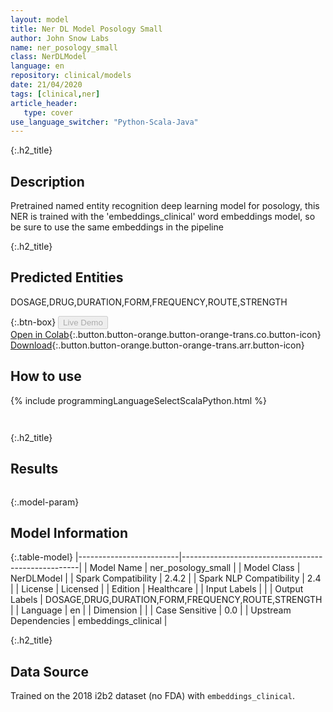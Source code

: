 ```yaml
---
layout: model
title: Ner DL Model Posology Small
author: John Snow Labs
name: ner_posology_small
class: NerDLModel
language: en
repository: clinical/models
date: 21/04/2020
tags: [clinical,ner]
article_header:
   type: cover
use_language_switcher: "Python-Scala-Java"
---
```


{:.h2_title}
## Description 
Pretrained named entity recognition deep learning model for posology, this NER is trained with the 'embeddings_clinical' word embeddings model, so be sure to use the same embeddings in the pipeline

 {:.h2_title}
## Predicted Entities
DOSAGE,DRUG,DURATION,FORM,FREQUENCY,ROUTE,STRENGTH 

{:.btn-box}
<button class="button button-orange" disabled>Live Demo</button><br/>[Open in Colab](https://colab.research.google.com/github/JohnSnowLabs/spark-nlp-workshop/blob/master/tutorials/Certification_Trainings/Healthcare/1.Clinical_Named_Entity_Recognition_Model.ipynb){:.button.button-orange.button-orange-trans.co.button-icon}<br/>[Download](https://s3.amazonaws.com/auxdata.johnsnowlabs.com/clinical/models/ner_posology_small_en_2.4.2_2.4_1587513301751.zip){:.button.button-orange.button-orange-trans.arr.button-icon}<br/>

## How to use 
<div class="tabs-box" markdown="1">

{% include programmingLanguageSelectScalaPython.html %}

```python

```

```scala

```
</div>

{:.h2_title}
## Results
```bash

```

{:.model-param}
## Model Information

{:.table-model}
|-------------------------|----------------------------------------------------|
| Model Name              | ner_posology_small                                 |
| Model Class             | NerDLModel                                         |
| Spark Compatibility     | 2.4.2                                              |
| Spark NLP Compatibility | 2.4                                                |
| License                 | Licensed                                           |
| Edition                 | Healthcare                                         |
| Input Labels            |                                                    |
| Output Labels           | DOSAGE,DRUG,DURATION,FORM,FREQUENCY,ROUTE,STRENGTH |
| Language                | en                                                 |
| Dimension               |                                                    |
| Case Sensitive          | 0.0                                                |
| Upstream Dependencies   | embeddings_clinical                                |




{:.h2_title}
## Data Source

Trained on the 2018 i2b2 dataset (no FDA) with `embeddings_clinical`.

